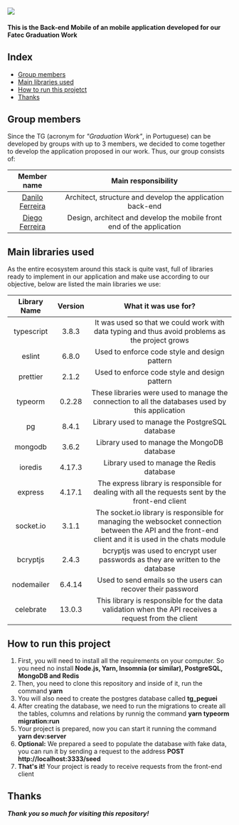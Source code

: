 
# ![](https://imgur.com/aPy2J3e.png)
#### **This is the Back-end Mobile of an mobile application developed for our Fatec Graduation Work** 

## **Index**
- [Group members](#group-members)
- [Main libraries used](#main-libraries-used)
- [How to run this projetct](#how-to-run)
- [Thanks](#thanks)

## **Group members**
Since the TG (acronym for *"Graduation Work"*, in Portuguese) can be developed by groups with up to 3 members, we decided to come together to develop the application proposed in our work. Thus, our group consists of: 


|**Member name**|**Main responsibility**|
| :-: | :-: |
|[Danilo Ferreira](https://github.com/danilo-dsf)|Architect, structure and develop the application back-end|
|[Diego Ferreira](https://github.com/diegods-ferreira)|Design, architect and develop the mobile front end of the application|


## **Main libraries used**
As the entire ecosystem around this stack is quite vast, full of libraries ready to implement in our application and make use according to our objective, below are listed the main libraries we use: 


|**Library Name**|**Version**|**What it was use for?**|
| :-: | :-: | :-: |
|typescript|3.8.3|It was used so that we could work with data typing and thus avoid problems as the project grows|
|eslint|6.8.0|Used to enforce code style and design pattern|
|prettier|2.1.2|Used to enforce code style and design pattern|
|typeorm|0.2.28|These libraries were used to manage the connection to all the databases used by this application|
|pg|8.4.1|Library used to manage the PostgreSQL database|
|mongodb|3.6.2|Library used to manage the MongoDB database|
|ioredis|4.17.3|Library used to manage the Redis database|
|express|4.17.1|The express library is responsible for dealing with all the requests sent by the front-end client|
|socket.io|3.1.1|The socket.io library is responsible for managing the websocket connection between the API and the front-end client and it is used in the chats module|
|bcryptjs|2.4.3|bcryptjs was used to encrypt user passwords as they are written to the database|
|nodemailer|6.4.14|Used to send emails so the users can recover their password|
|celebrate|13.0.3|This library is responsible for the data validation when the API receives a request from the client|


## **How to run this project**
1. First, you will need to install all the requirements on your computer. So you need no install **Node.js, Yarn, Insomnia (or similar), PostgreSQL, MongoDB and Redis**
1. Then, you need to clone this repository and inside of it, run the command **yarn**
1. You will also need to create the postgres database called **tg\_peguei**
1. After creating the database, we need to run the migrations to create all the tables, columns and relations by runnig the command **yarn typeorm migration:run**
1. Your project is prepared, now you can start it running the command **yarn dev:server**
1. **Optional:** We prepared a seed to populate the database with fake data, you can run it by sending a request to the address **POST http://localhost:3333/seed**
1. **That's it!** Your project is ready to receive requests from the front-end client



## **Thanks**
***Thank you so much for visiting this repository!*** 
